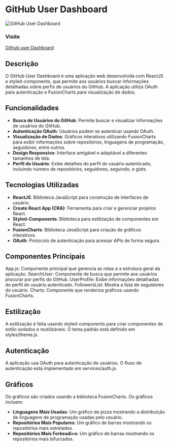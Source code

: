 


# GitHub User Dashboard

![GitHub User Dashboard](https://i.imgur.com/DejrtTB.png)

### Visite 
[Github user Dashboard](https://douglasliman.vercel.app/)

## Descrição

O GitHub User Dashboard é uma aplicação web desenvolvida com ReactJS e styled-components, que permite aos usuários buscar informações detalhadas sobre perfis de usuários do GitHub. A aplicação utiliza OAuth para autenticação e FusionCharts para visualização de dados.

## Funcionalidades

- **Busca de Usuários do GitHub**: Permite buscar e visualizar informações de usuários do GitHub.
- **Autenticação OAuth**: Usuários podem se autenticar usando OAuth.
- **Visualização de Dados**: Gráficos interativos utilizando FusionCharts para exibir informações sobre repositórios, linguagens de programação, seguidores, entre outros.
- **Design Responsivo**: Interface amigável e adaptável a diferentes tamanhos de tela.
- **Perfil do Usuário**: Exibe detalhes do perfil do usuário autenticado, incluindo número de repositórios, seguidores, seguindo, e gists.

## Tecnologias Utilizadas

- **ReactJS**: Biblioteca JavaScript para construção de interfaces de usuário.
- **Create React App (CRA)**: Ferramenta para criar e gerenciar projetos React.
- **Styled-Components**: Biblioteca para estilização de componentes em React.
- **FusionCharts**: Biblioteca JavaScript para criação de gráficos interativos.
- **OAuth**: Protocolo de autenticação para acessar APIs de forma segura.

## Componentes Principais
App.js: Componente principal que gerencia as rotas e a estrutura geral da aplicação.
SearchUser: Componente de busca que permite aos usuários procurar por perfis do GitHub.
UserProfile: Exibe informações detalhadas do perfil do usuário autenticado.
FollowersList: Mostra a lista de seguidores do usuário.
Charts: Componente que renderiza gráficos usando FusionCharts.
## Estilização
A estilização é feita usando styled-components para criar componentes de estilo isolados e reutilizáveis. O tema padrão está definido em styles/theme.js.

## Autenticação
A aplicação usa OAuth para autenticação de usuários. O fluxo de autenticação está implementado em services/auth.js.

## Gráficos
Os gráficos são criados usando a biblioteca FusionCharts. Os gráficos incluem:

- **Linguagens Mais Usadas**: Um gráfico de pizza mostrando a distribuição de linguagens de programação usadas pelo usuário.
- **Repositórios Mais Populares**: Um gráfico de barras mostrando os repositórios mais estrelados.
- **Repositórios Mais Forkeadi=o**: Um gráfico de barras mostrando os repositórios mais bifurcados.
